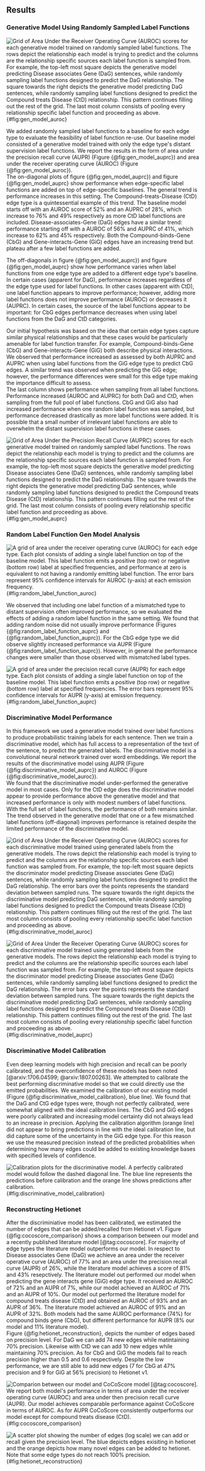 ## Results

### Generative Model Using Randomly Sampled Label Functions
![
Grid of Area Under the Receiver Operating Curve (AUROC) scores for each generative model trained on randomly sampled label functions.
The rows depict the relationship each model is trying to predict and the columns are the relationship specific sources each label function is sampled from.
For example, the top-left most square depicts the generative model predicting Disease associates Gene (DaG) sentences, while randomly sampling label functions designed to predict the DaG relationship. 
The square towards the right depicts the generative model predicting DaG sentences, while randomly sampling label functions designed to predict the Compound treats Disease (CtD) relationship.
This pattern continues filling out the rest of the grid.
The last most column consists of pooling every relationship specific label function and proceeding as above.
](https://raw.githubusercontent.com/greenelab/snorkeling/master/figures/label_sampling_experiment/transfer_test_set_auroc.png){#fig:gen_model_auroc}

We added randomly sampled label functions to a baseline for each edge type to evaluate the feasibility of label function re-use.
Our baseline model consisted of a generative model trained with only the edge type's distant supervision label functions.
We report the results in the form of area under the precision recall curve (AUPR) (Figure {@fig:gen_model_auprc}) and area under the receiver operating curve (AUROC) (Figure {@fig:gen_model_auroc}).  
The on-diagonal plots of figure {@fig:gen_model_auprc}) and figure {@fig:gen_model_auprc} show performance when edge-specific label functions are added on top of edge-specific baselines.
The general trend is performance increases in this setting.
The Compound-treats-Disease (CtD) edge type is a quintessential example of this trend.
The baseline model starts off with an AUROC score of 52% and an AUPRC of 28%, which increase to 76% and 49% respectively as more CtD label functions are included. 
Disease-associates-Gene (DaG) edges have a similar trend: performance starting off with a AUROC of 56% and AUPRC of 41%, which increase to 62% and 45% respectively.
Both the Compound-binds-Gene (CbG) and Gene-interacts-Gene (GiG) edges have an increasing trend but plateau after a few label functions are added.  

The off-diagonals in figure {@fig:gen_model_auprc}) and figure {@fig:gen_model_auprc} show how performance varies when label functions from one edge type are added to a different edge type's baseline.
In certain cases (apparent for DaG), performance increases regardless of the edge type used for label functions.
In other cases (apparent with CtD), one label function appears to improve performance; however, adding more label functions does not improve performance (AUROC) or decreases it (AUPRC).
In certain cases, the source of the label functions appear to be important: for CbG edges performance decreases when using label functions from the DaG and CtD categories.

Our initial hypothesis was based on the idea that certain edge types capture similar physical relationships and that these cases would be particularly amenable for label function transfer.
For example, Compound-binds-Gene (CbG) and Gene-interacts-Gene (GiG) both describe physical interactions.
We observed that performance increased as assessed by both AUPRC and AUPRC when using label functions from the GiG edge type to predict CbG edges.
A similar trend was observed when predicting the GiG edge; however, the performance differences were small for this edge type making the importance difficult to assess.  
The last column shows performance when sampling from all label functions.
Performance increased (AUROC and AUPRC) for both DaG and CtD, when sampling from the full pool of label functions.
CbG and GiG also had increased performance when one random label function was sampled, but performance decreased drastically as more label functions were added.
It is possible that a small number of irrelevant label functions are able to overwhelm the distant supervision label functions in these cases.

![
Grid of Area Under the Precision Recall Curve (AUPRC) scores for each generative model trained on randomly sampled label functions.
The rows depict the relationship each model is trying to predict and the columns are the relationship specific sources each label function is sampled from.
For example, the top-left most square depicts the generative model predicting Disease associates Gene (DaG) sentences, while randomly sampling label functions designed to predict the DaG relationship. 
The square towards the right depicts the generative model predicting DaG sentences, while randomly sampling label functions designed to predict the Compound treats Disease (CtD) relationship.
This pattern continues filling out the rest of the grid.
The last most column consists of pooling every relationship specific label function and proceeding as above.
](https://raw.githubusercontent.com/greenelab/snorkeling/master/figures/label_sampling_experiment/transfer_test_set_auprc.png){#fig:gen_model_auprc}

### Random Label Function Gen Model Analysis
![
A grid of area under the receiver operating curve (AUROC) for each edge type.
Each plot consists of adding a single label function on top of the baseline model.
This label function emits a positive (top row) or negative (bottom row) label at specified frequencies, and performance at zero is equivalent to not having a randomly emitting label function.
The error bars represent 95% confidence intervals for AUROC (y-axis) at each emission frequency.
](https://raw.githubusercontent.com/danich1/snorkeling/f8962788e462b783be05a6dec5eec7fe0f0259e7/figures/gen_model_error_analysis/transfer_test_set_auroc.png){#fig:random_label_function_auroc}

We observed that including one label function of a mismatched type to distant supervision often improved performance, so we evaluated the effects of adding a random label function in the same setting.
We found that adding random noise did not usually improve performance (Figures {@fig:random_label_function_auprc} and {@fig:random_label_function_auprc}).
For the CbG edge type we did observe slightly increased performance via AUPR (Figure {@fig:random_label_function_auprc}).
However, in general the performance changes were smaller than those observed with mismatched label types.

![
A grid of area under the precision recall curve (AUPR) for each edge type.
Each plot consists of adding a single label function on top of the baseline model.
This label function emits a positive (top row) or negative (bottom row) label at specified frequencies.
The error bars represent 95% confidence intervals for AUPR (y-axis) at emission frequency.
](https://raw.githubusercontent.com/danich1/snorkeling/f8962788e462b783be05a6dec5eec7fe0f0259e7/figures/gen_model_error_analysis/transfer_test_set_auprc.png){#fig:random_label_function_auprc}


### Discriminative Model Performance

In this framework we used a generative model trained over label functions to produce probabilistic training labels for each sentence.
Then we train a discriminative model, which has full access to a representation of the text of the sentence, to predict the generated labels.
The discriminative model is a convolutional neural network trained over word embeddings.
We report the results of the discriminative model using AUPR (Figure {@fig:discriminative_model_auprc}) and AUROC (Figure {@fig:discriminative_model_auroc}).    
We found that the discriminative model under-performed the generative model in most cases.
Only for the CtD edge does the discriminative model appear to provide performance above the generative model and that increased performance is only with modest numbers of label functions.
With the full set of label functions, the performance of both remains similar.
The trend observed in the generative model that one or a few mismatched label functions (off-diagonal) improves performance is retained despite the limited performance of the discriminative model.
 

![
Grid of Area Under the Receiver Operating Curve (AUROC) scores for each discriminative model trained using generated labels from the generative models.
The rows depict the relationship each model is trying to predict and the columns are the relationship specific sources each label function was sampled from. 
For example, the top-left most square depicts the discriminator model predicting Disease associates Gene (DaG) sentences, while randomly sampling label functions designed to predict the DaG relationship.
The error bars over the points represents the standard deviation between sampled runs.
The square towards the right depicts the discriminative model predicting DaG sentences, while randomly sampling label functions designed to predict the Compound treats Disease (CtD) relationship.
This pattern continues filling out the rest of the grid.
The last most column consists of pooling every relationship specific label function and proceeding as above.
](https://raw.githubusercontent.com/greenelab/snorkeling/master/figures/label_sampling_experiment/disc_performance_test_set_auroc.png){#fig:discriminative_model_auroc}

![
Grid of Area Under the Receiver Operating Curve (AUROC) scores for each discriminative model trained using generated labels from the generative models.
The rows depict the relationship each model is trying to predict and the columns are the relationship specific sources each label function was sampled from. 
For example, the top-left most square depicts the discriminator model predicting Disease associates Gene (DaG) sentences, while randomly sampling label functions designed to predict the DaG relationship.
The error bars over the points represents the standard deviation between sampled runs.
The square towards the right depicts the discriminative model predicting DaG sentences, while randomly sampling label functions designed to predict the Compound treats Disease (CtD) relationship.
This pattern continues filling out the rest of the grid.
The last most column consists of pooling every relationship specific label function and proceeding as above.
](https://raw.githubusercontent.com/greenelab/snorkeling/master/figures/label_sampling_experiment/disc_performance_test_set_auprc.png){#fig:discriminative_model_auprc}

### Discriminative Model Calibration

Even deep learning models with high precision and recall can be poorly calibrated, and the overconfidence of these models has been noted [@arxiv:1706.04599; @arxiv:1807.00263].
We attempted to calibrate the best performing discriminative model so that we could directly use the emitted probabilities.
We examined the calibration of our existing model (Figure {@fig:discriminative_model_calibration}, blue line).
We found that the DaG and CtG edge types were, though not perfectly calibrated, were somewhat aligned with the ideal calibration lines.
The CbG and GiG edges were poorly calibrated and increasing model certainty did not always lead to an increase in precision.
Applying the calibration algorithm (orange line) did not appear to bring predictions in line with the ideal calibration line, but did capture some of the uncertainty in the GiG edge type.
For this reason we use the measured precision instead of the predicted probabilities when determining how many edges could be added to existing knowledge bases with specified levels of confidence.

![
Calibration plots for the discriminative model.
A perfectly calibrated model would follow the dashed diagonal line.
The blue line represents the predictions before calibration and the orange line shows predictions after calibration. 
](https://raw.githubusercontent.com/greenelab/snorkeling/master/figures/model_calibration_experiment/model_calibration.png){#fig:discriminative_model_calibration}


### Reconstructing Hetionet
After the discriminiative model has been calibrated, we estimated the number of edges that can be added/recalled from Hetionet v1.
Figure {@fig:cocoscore_comparison} shows a comparison between our model and a recently published literature model [@tag:cocoscore]. 
For majority of edge types the literature model outperforms our model.
In respect to Disease associates Gene (DaG) we achieve an area under the receiver operative curve (AUROC) of 77% and an area under the precision recall curve (AUPR) of 26%, while the literature model achieves a score of 81% and 43% resepctively.
The literature model out performed our model when predicting the gene interacts gene (GiG) edge type.
It received an AUROC of 72% and an AUPR of 7%, while our model achieved an AUROC of 71% and an AUPR of 10%.
Our model out performed the literature model for compound treats disease (CtD) and obtained an AUROC of 93% and an AUPR of 36%.
The literature model achieved an AUROC of 91% and an AUPR of 32%.
Both models had the same AUROC performance (74%) for compound binds gene (CbG), but different performance for AUPR (8% our model and 11% literature model).  
Figure {@fig:hetionet_reconstruction}, depicts the number of edges based on precision level.
For DaG we can add 74 new edges while matintaining 70% precision.
Likewise with CtD we can add 10 new edges while maintaining 70% precision.
As for CbG and GiG the models fail to reach precision higher than 0.5 and 0.6 respectively.
Despite the low performance, we are still able to add new edges (7 for CbG at 47% precision and 9 for GiG at 56% precision) to Hetionet v1.

![
Comparion between our model and CoCoScore model [@tag:cocoscore].
We report both model's performance in terms of area under the receiver operating curve (AUROC) and area under then precision recall curve (AUPR).
Our model achieves comparable performance against CoCoScore in terms of AUROC.
As for AUPR CoCoScore consistently outperforms our model except for compound treats disease (CtD). 
](https://raw.githubusercontent.com/greenelab/snorkeling/master/figures/literature_models/model_comparison.png){#fig:cocoscore_comparison}

![
A scatter plot showing the number of edges (log scale) we can add or recall given the precision level. 
The blue depicts edges exisiting in hetionet and the orange depicts how many novel edges can be added to hetionet.
Note that some edge types do not reach 100% precision.
](https://raw.githubusercontent.com/greenelab/snorkeling/master/figures/edge_prediction_experiment/edges_added.png){#fig:hetionet_reconstruction}


